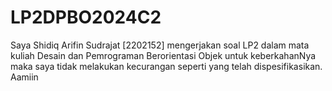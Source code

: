 # LP2DPBO2024C2

Saya Shidiq Arifin Sudrajat [2202152] mengerjakan soal LP2 dalam mata kuliah Desain dan Pemrograman Berorientasi Objek
untuk keberkahanNya maka saya tidak melakukan kecurangan seperti yang telah dispesifikasikan. Aamiin

